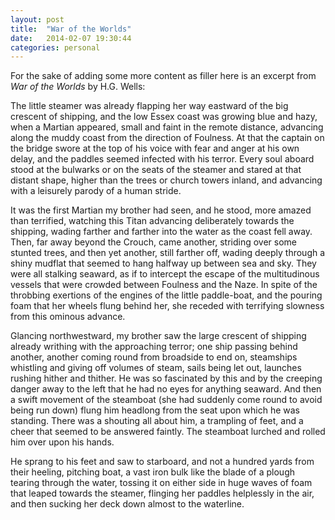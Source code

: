 ```yaml
---
layout: post
title:  "War of the Worlds"
date:   2014-02-07 19:30:44
categories: personal
---
```


For the sake of adding some more content as filler here is an excerpt from *War of the Worlds* by H.G. Wells:

The little steamer was already flapping her way eastward of the big crescent of shipping, and the low Essex coast was growing blue and hazy, when a Martian appeared, small and faint in the remote distance, advancing along the muddy coast from the direction of Foulness.  At that the captain on the bridge swore at the top of his voice with fear and anger at his own delay, and the paddles seemed infected with his terror.  Every soul aboard stood at the bulwarks or on the seats of the steamer and stared at that distant shape, higher than the trees or church towers inland, and advancing with a leisurely parody of a human stride.


It was the first Martian my brother had seen, and he stood, more amazed than terrified, watching this Titan advancing deliberately towards the shipping, wading farther and farther into the water as the coast fell away.  Then, far away beyond the Crouch, came another, striding over some stunted trees, and then yet another, still farther off, wading deeply through a shiny mudflat that seemed to hang halfway up between sea and sky.  They were all stalking seaward, as if to intercept the escape of the multitudinous vessels that were crowded between Foulness and the Naze.  In spite of the throbbing exertions of the engines of the little paddle-boat, and the pouring foam that her wheels flung behind her, she receded with terrifying slowness from this ominous advance.


Glancing northwestward, my brother saw the large crescent of shipping already writhing with the approaching terror; one ship passing behind another, another coming round from broadside to end on, steamships whistling and giving off volumes of steam, sails being let out, launches rushing hither and thither.  He was so fascinated by this and by the creeping danger away to the left that he had no eyes for anything seaward.  And then a swift movement of the steamboat (she had suddenly come round to avoid being run down) flung him headlong from the seat upon which he was standing.  There was a shouting all about him, a trampling of feet, and a cheer that seemed to be answered faintly.  The steamboat lurched and rolled him over upon his hands.


He sprang to his feet and saw to starboard, and not a hundred yards from their heeling, pitching boat, a vast iron bulk like the blade of a plough tearing through the water, tossing it on either side in huge waves of foam that leaped towards the steamer, flinging her paddles helplessly in the air, and then sucking her deck down almost to the waterline.
